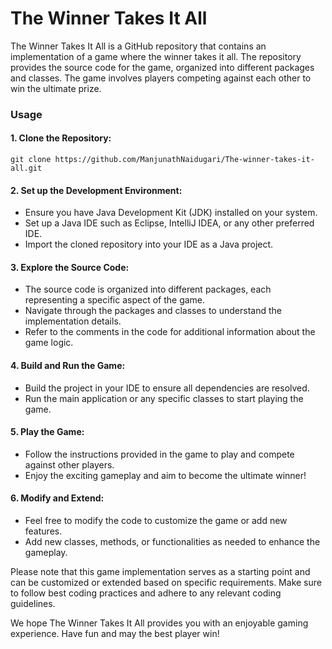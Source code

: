 # The Winner Takes It All

The Winner Takes It All is a GitHub repository that contains an implementation of a game where the winner takes it all. The repository provides the source code for the game, organized into different packages and classes. The game involves players competing against each other to win the ultimate prize.

### Usage

#### 1. Clone the Repository:
```shell
git clone https://github.com/ManjunathNaidugari/The-winner-takes-it-all.git
```

#### 2. Set up the Development Environment:
- Ensure you have Java Development Kit (JDK) installed on your system.
- Set up a Java IDE such as Eclipse, IntelliJ IDEA, or any other preferred IDE.
- Import the cloned repository into your IDE as a Java project.

#### 3. Explore the Source Code:
- The source code is organized into different packages, each representing a specific aspect of the game.
- Navigate through the packages and classes to understand the implementation details.
- Refer to the comments in the code for additional information about the game logic.

#### 4. Build and Run the Game:
- Build the project in your IDE to ensure all dependencies are resolved.
- Run the main application or any specific classes to start playing the game.

#### 5. Play the Game:
- Follow the instructions provided in the game to play and compete against other players.
- Enjoy the exciting gameplay and aim to become the ultimate winner!

#### 6. Modify and Extend:
- Feel free to modify the code to customize the game or add new features.
- Add new classes, methods, or functionalities as needed to enhance the gameplay.

Please note that this game implementation serves as a starting point and can be customized or extended based on specific requirements. Make sure to follow best coding practices and adhere to any relevant coding guidelines.

We hope The Winner Takes It All provides you with an enjoyable gaming experience. Have fun and may the best player win!
